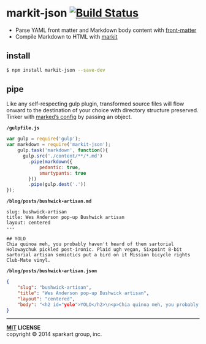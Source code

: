 # markit-json [![Build Status](https://travis-ci.org/Minwe/markit-json.svg)](https://travis-ci.org/Minwe/markit-json)


- Parse YAML front matter and Markdown body content with [front-matter][front-matter]
 - Compile Markdown to HTML with [markit][marked]


install
-------

```bash
$ npm install markit-json --save-dev
```

pipe
----

Like any self-respecting gulp plugin, transformed source files will flow onward to the destination of your choice with directory structure preserved. Tinker with [marked’s config][marked-config] by passing an object.

**`/gulpfile.js`**

```javascript
var gulp = require('gulp');
var markdown = require('markit-json');
    gulp.task('markdown', function(){
      gulp.src('./content/**/*.md')
        .pipe(markdown({
            pedantic: true,
            smartypants: true
        }))
        .pipe(gulp.dest('.'))
});
```

**`/blog/posts/bushwick-artisan.md`**

    slug: bushwick-artisan
    title: Wes Anderson pop-up Bushwick artisan
    layout: centered
    ---

    ## YOLO
    Chia quinoa meh, you probably haven't heard of them sartorial Holowaychuk pickled post-ironic. Plaid ugh vegan, Sixpoint 8-bit sartorial artisan semiotics put a bird on it Mission bicycle rights Club-Mate vinyl.

**`/blog/posts/bushwick-artisan.json`**

```json
{
    "slug": "bushwick-artisan",
    "title": "Wes Anderson pop-up Bushwick artisan",
    "layout": "centered",
    "body": "<h2 id="yolo">YOLO</h2>\n<p>Chia quinoa meh, you probably haven't heard of them sartorial Holowaychuk pickled post-ironic. Plaid ugh vegan, Sixpoint 8-bit sartorial artisan semiotics put a bird on it Mission bicycle rights Club-Mate vinyl.</p>"
}
```


----
**[MIT](LICENSE) LICENSE** <br>
copyright &copy; 2014 sparkart group, inc.


[gulp-util]: https://github.com/gulpjs/gulp-util#buffercb
[front-matter]: https://github.com/jxson/front-matter
[marked]: https://github.com/lepture/markit
[marked-config]: https://github.com/lepture/markit#usage
[handlebars]: https://github.com/wycats/handlebars.js
[circleci]: https://circleci.com/gh/SparkartGroupInc/gulp-markdown-to-json.png?style=shield&circle-token=8bf33da398b8ab296fe670c81b3fecbae1471e25
